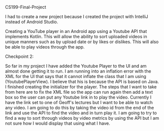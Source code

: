 CS199-Final-Project

I had to create a new project because I created the project with IntelliJ instead of Android Studio.

Creating a YouTube player in an Android app using a Youtube API that implements Kotlin. 
This will allow the ability to sort uploaded videos in unique manners such as by upload date or by likes or dislikes. 
This will also be able to play videos through the app.

Checkpoint 2:

So far in my project I have added the Youtube Player to the UI and am almost done getting it to run. I am running into an inflation error with the XML for the UI that says that it cannot inflate the class that I am using (YoutubePlayerView). I believe that his is because the API is based on Java. I finished creating the initializer for the player. The steps that I want to take from here are to fix the XML file so the app can run again then add a text box so the user can put any Youtube link in to play the video. Currently I have the link set to one of Geoff's lectures but I want to be able to watch any video. I am going to do this by taking the video id from the end of the link and use the API to find the video and in turn play it. I am going to try to find a way to sort through videos by video metrics by using the API but I am not sure how I would display that using what I have. 
